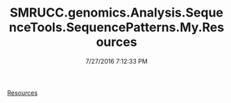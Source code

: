﻿---
title: SMRUCC.genomics.Analysis.SequenceTools.SequencePatterns.My.Resources
date: 7/27/2016 7:12:33 PM
---

[Resources](T-SMRUCC.genomics.Analysis.SequenceTools.SequencePatterns.My.Resources.Resources.html)
